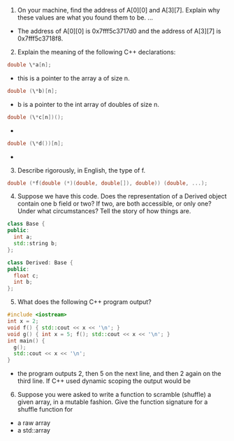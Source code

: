 1. On your machine, find the address of A[0][0] and A[3][7]. Explain why these values are what you found them to be. ...

- The address of A[0]\[0] is 0x7fff5c3717d0 and the address of A[3][7] is 0x7fff5c3718f8.

2. Explain the meaning of the following C++ declarations:
```cpp
double \*a[n];
```
- this is a pointer to the array a of size n.

 ```cpp
 double (\*b)[n];
 ```
- b is a pointer to the int array of doubles of size n.

```cpp
double (\*c[n])();
```
-

```cpp
double (\*d())[n];
```
-

3. Describe rigorously, in English, the type of f.
```cpp
double (*f(double (*)(double, double[]), double)) (double, ...);
```

4. Suppose we have this code. Does the representation of a Derived object contain one b field or two? If two, are both accessible, or only one? Under what circumstances? Tell the story of how things are.
```cpp
class Base {
public:
  int a;
  std::string b;
};

class Derived: Base {
public:
  float c;
  int b;
};
```

5. What does the following C++ program output?
```cpp
#include <iostream>
int x = 2;
void f() { std::cout << x << '\n'; }
void g() { int x = 5; f(); std::cout << x << '\n'; }
int main() {
  g();
  std::cout << x << '\n';
}
```
- the program outputs 2, then 5 on the next line, and then 2 again on the third line. If C++ used dynamic scoping the output would be 

6. Suppose you were asked to write a function to scramble (shuffle) a given array, in a mutable fashion. Give the function signature for a shuffle function for
+ a raw array
+ a std::array

